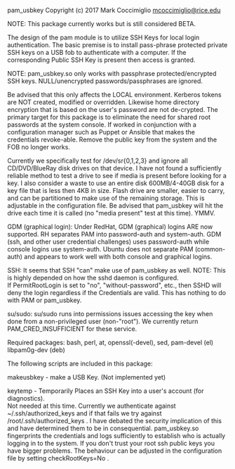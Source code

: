 
pam_usbkey Copyright (c) 2017 Mark Coccimiglio
mcoccimiglio@rice.edu

NOTE: This package currently works but is still considered BETA.

The design of the pam module is to utilize SSH Keys for local login
authentication.  The basic premise is to install pass-phrase protected
private SSH keys on a USB fob to authenticate with a computer.  If the
corresponding Public SSH Key is present then access is granted.

NOTE: pam_usbkey.so only works with passphrase protected/encrypted SSH keys.
  NULL/unencrypted passwords/passphrases are ignored.

Be advised that this only affects the LOCAL environment.  Kerberos tokens
are NOT created, modified or overridden.  Likewise home directory encryption
that is based on the user's password are not de-crypted.  The primary target
for this package is to eliminate the need for shared root passwords at the
system console.  If worked in conjunction with a configuration manager such as
Puppet or Ansible that makes the credentials revoke-able.  Remove the public key
from the system and the FOB no longer works.

Currently we specifically test for /dev/sr{0,1,2,3} and ignore all CD/DVD/BlueRay
disk drives on that device.  I have not found a sufficiently reliable method to
test a drive to see if media is present before looking for a key.  I also
consider a waste to use an entire disk 600MB/4-40GB disk for a key file
that is less then 4KB in size.  Flash drive are smaller, easier to carry, and
can be partitioned to make use of the remaining storage.  This is adjustable in
the configuration file. Be advised that pam_usbkey will hit the drive each
time it is called (no "media present" test at this time).  YMMV.

GDM (graphical login): Under RedHat, GDM (graphical) logins ARE now supported.
RH separates PAM into password-auth and system-auth. GDM (ssh, and other user
credential challenges) uses password-auth while console logins use
system-auth.  Ubuntu does not separate PAM (common-auth) and appears
to work well with both console and graphical logins.

SSH: It seems that SSH "can" make use of pam_usbkey as well.
NOTE: This is highly depended on how the sshd daemon is configured.  
If PermitRootLogin is set to "no", "without-password", etc., then SSHD 
will deny the login regardless if the Credentials are valid.  This has
nothing to do with PAM or pam_usbkey.

su/sudo: su/sudo runs into permissions issues accessing the key when done from
a non-privileged user (non-"root").  We currently return PAM_CRED_INSUFFICIENT
for these service.

Required packages:
bash, perl, at, openssl(-devel), sed, pam-devel (el) libpam0g-dev (deb)

The following scripts are included in this package:

makeusbkey - make a USB Key. (Not implemented yet)

keytemp - Temporarily Places an SSH Key into a user's account (for diagnostics).  
  Not needed at this time.  Currently we authenticate against ~/.ssh/authorized_keys
  and if that fails we try against /root/.ssh/authorized_keys .  I have debated the 
  security implication of this and have determined them to be in consequential. 
  pam_usbkey.so fingerprints the credentials and logs sufficiently to establish who 
  is actually logging in to the system.  If you don't trust your root ssh public keys
  you have bigger problems.  The behaviour can be adjusted in the configuration file by 
  setting checkRootKeys=No .
